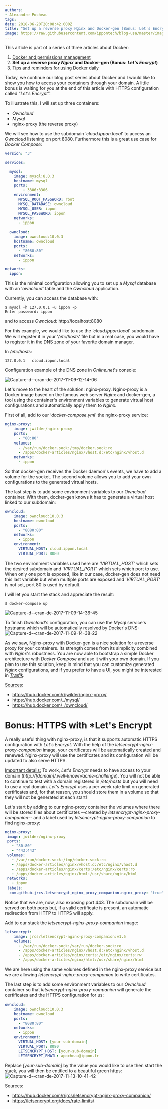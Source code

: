 ```yaml
---
authors:
- Alexandre Pocheau
tags:
date: 2018-06-20T20:08:42.000Z
title: "Set up a reverse proxy Nginx and Docker-gen (Bonus: Let's Encrypt)"
image: https://raw.githubusercontent.com/ippontech/blog-usa/master/images/2018/02/docker_logo.png
---
```


This article is part of a series of three articles about Docker:

1. [Docker and permissions management](https://blog.ippon.tech/docker-and-permission-management/)
1. **Set up a reverse proxy *Nginx* and Docker-gen (Bonus: *Let's Encrypt*)**
1. [Tips and reminders for using Docker daily](https://blog.ippon.tech/tips-and-reminders-for-using-docker-daily/)

Today, we continue our blog post series about Docker and I would like to show you how to access your containers through your domain.
A little bonus is waiting for you at the end of this article with HTTPS configuration called “*Let's Encrypt*”.

To illustrate this, I will set up three containers:

* *Owncloud*
* *Mysql*
* nginx-proxy (the reverse proxy)

We will see how to use the subdomain ‘*cloud.ippon.local*' to access an *Owncloud* listening on port 8080. Furthermore this is a great use case for *Docker Compose*:

```yaml
version: "3"

services:

  mysql:
    image: mysql:8.0.3
    hostname: mysql
    ports:
        - 3306:3306
    environment:
      MYSQL_ROOT_PASSWORD: root
      MYSQL_DATABASE: owncloud
      MYSQL_USER: ippon
      MYSQL_PASSWORD: ippon
    networks:
      - ippon

  owncloud:
    image: owncloud:10.0.3
    hostname: owncloud
    ports:
      - "8080:80"
    networks:
      - ippon

networks:
  ippon:
```

This is the minimal configuration allowing you to set up a *Mysql* database with an ‘*owncloud*' table and the *Owncloud* application.

Currently, you can access the database with:

```shell
$ mysql -h 127.0.0.1 -u ippon -p
Enter password: ippon
```

and to access *Owncloud*: http://localhost:8080

For this example, we would like to use the ‘*cloud.ippon.local*' subdomain.
We will register it in your ‘*/etc/hosts*' file but in a real case, you would have to register it in the DNS zone of your favorite domain manager.

In */etc/hosts*:

```text
127.0.0.1	cloud.ippon.local
```

Configuration example of the DNS zone in *Online.net*'s console:

![Capture-d--cran-de-2017-11-09-12-14-06](https://raw.githubusercontent.com/ippontech/blog-usa/master/images/2018/11/Capture-d--cran-de-2017-11-09-12-14-06.png)

Let's move to the heart of the solution: nginx-proxy. Nginx-proxy is a Docker image based on the famous web server *Nginx* and docker-gen, a tool using the container's environment variables to generate virtual host configurations and automatically apply them to *Nginx*.

First of all, add to our ‘*docker-compose.yml*' the nginx-proxy service:

```yaml
nginx-proxy:
    image: jwilder/nginx-proxy
    ports:
      - "80:80"
    volumes:
      - /var/run/docker.sock:/tmp/docker.sock:ro
      - /apps/docker-articles/nginx/vhost.d:/etc/nginx/vhost.d
    networks:
      - ippon
```

So that docker-gen receives the Docker daemon's events, we have to add a volume for the socket. The second volume allows you to add your own configurations to the generated virtual hosts.

The last step is to add some environment variables to our *Owncloud* container. With them, docker-gen knows it has to generate a virtual host linked to our subdomain:

```yaml
owncloud:
    image: owncloud:10.0.3
    hostname: owncloud
    ports:
      - "8080:80"
    networks:
      - ippon
    environment:
      VIRTUAL_HOST: cloud.ippon.local
      VIRTUAL_PORT: 8080
```

The two environment variables used here are ‘*VIRTUAL_HOST*' which sets the desired subdomain and ‘*VIRTUAL_PORT*' which sets which port to use. When only one port is exposed, like in our case, docker-gen does not need this last variable but when multiple ports are exposed and ‘*VIRTUAL_PORT*' is not set, port 80 is used by default.

I will let you start the stack and appreciate the result:

```shell
$ docker-compose up
```

![Capture-d--cran-de-2017-11-09-14-36-45](https://raw.githubusercontent.com/ippontech/blog-usa/master/images/2018/11/Capture-d--cran-de-2017-11-09-14-36-45.png)

To finish *Owncloud*'s configuration, you can use the *Mysql* service's hostname which will be automatically resolved by Docker's DNS:
![Capture-d--cran-de-2017-11-09-14-38-22](https://raw.githubusercontent.com/ippontech/blog-usa/master/images/2018/11/Capture-d--cran-de-2017-11-09-14-38-22.png)

As we saw, Nginx-proxy with Docker-gen is a nice solution for a reverse proxy for your containers. Its strength comes from its simplicity combined with *Nginx*'s robustness. You are now able to bootstrap a simple Docker architecture with *Docker Compose* and use it with your own domain. If you plan to use this solution, keep in mind that you can customize generated *Nginx* configurations, and if you prefer to have a UI, you might be interested in [*Træfik*](https://traefik.io/).

<u>Sources</u>:

* https://hub.docker.com/r/jwilder/nginx-proxy/
* https://hub.docker.com/_/mysql/
* https://hub.docker.com/_/owncloud/

# Bonus: HTTPS with *Let's Encrypt

A really useful thing with nginx-proxy, is that it supports automatic HTTPS configuration with *Let's Encrypt*. With the help of the *letsencrypt-nginx-proxy-companion* image, your certificates will be automatically created and renewed. Nginx-proxy will use the certificates and its configuration will be updated to also serve HTTPS.

<u>Important details:</u>
To work, *Let's Encrypt* needs to have access to your domain (*http://[domain]/.well-known/acme-challenge*). You will not be able to continue to test with a domain registered in */etc/hosts* but you will need to use a real domain. *Let's Encrypt* uses a per week rate limit on generated certificates and, for that reason, you should store them in a volume so that they will not be generated at each start!

Let's start by adding to our nginx-proxy container the volumes where there will be stored files about certificates --created by *letsencrypt-nginx-proxy-companion*-- and a label used by *letsencrypt-nginx-proxy-companion* to find nginx-proxy:

```yaml
nginx-proxy:
 image: jwilder/nginx-proxy
 ports:
   - "80:80"
   - "443:443"
 volumes:
   - /var/run/docker.sock:/tmp/docker.sock:ro
   - /apps/docker-articles/nginx/vhost.d:/etc/nginx/vhost.d
   - /apps/docker-articles/nginx/certs:/etc/nginx/certs:ro
   - /apps/docker-articles/nginx/html:/usr/share/nginx/html
 networks:
   - ippon
 labels:
  com.github.jrcs.letsencrypt_nginx_proxy_companion.nginx_proxy: "true"
```

Notice that we are, now, also exposing port 443. The subdomain will be served on both ports but, if a valid certificate is present, an automatic redirection from HTTP to HTTPS will apply.

Add to our stack the *letsencrypt-nginx-proxy-companion* image:

```yaml
letsencrypt:
    image: jrcs/letsencrypt-nginx-proxy-companion:v1.5
    volumes:
      - /var/run/docker.sock:/var/run/docker.sock:ro
      - /apps/docker-articles/nginx/vhost.d:/etc/nginx/vhost.d
      - /apps/docker-articles/nginx/certs:/etc/nginx/certs:rw
      - /apps/docker-articles/nginx/html:/usr/share/nginx/html
```

We are here using the same volumes defined in the nginx-proxy service but we are allowing *letsencrypt-nginx-proxy-companion* to write certificates.

The last step is to add some environment variables to our *Owncloud* container so that *letsencrypt-nginx-proxy-companion* will generate the certificates and the HTTPS configuration for us:

```yaml
owncloud:
    image: owncloud:10.0.3
    hostname: owncloud
    ports:
      - "8080:80"
    networks:
      - ippon
    environment:
      VIRTUAL_HOST: [your-sub-domain]
      VIRTUAL_PORT: 8080
      LETSENCRYPT_HOST: [your-sub-domain]
      LETSENCRYPT_EMAIL: apocheau@ippon.fr
```

Replace *[your-sub-domain]* by the value you would like to use then start the stack, you will then be entitled to a beautiful green https:
![Capture-d--cran-de-2017-11-13-10-41-42](https://raw.githubusercontent.com/ippontech/blog-usa/master/images/2018/11/Capture-d--cran-de-2017-11-13-10-41-42.png)

Sources:

* https://hub.docker.com/r/jrcs/letsencrypt-nginx-proxy-companion/
* https://letsencrypt.org/docs/rate-limits/
